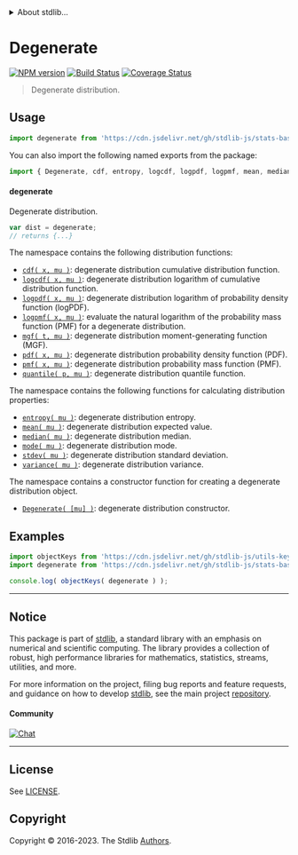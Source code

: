 <!--

@license Apache-2.0

Copyright (c) 2018 The Stdlib Authors.

Licensed under the Apache License, Version 2.0 (the "License");
you may not use this file except in compliance with the License.
You may obtain a copy of the License at

   http://www.apache.org/licenses/LICENSE-2.0

Unless required by applicable law or agreed to in writing, software
distributed under the License is distributed on an "AS IS" BASIS,
WITHOUT WARRANTIES OR CONDITIONS OF ANY KIND, either express or implied.
See the License for the specific language governing permissions and
limitations under the License.

-->


<details>
  <summary>
    About stdlib...
  </summary>
  <p>We believe in a future in which the web is a preferred environment for numerical computation. To help realize this future, we've built stdlib. stdlib is a standard library, with an emphasis on numerical and scientific computation, written in JavaScript (and C) for execution in browsers and in Node.js.</p>
  <p>The library is fully decomposable, being architected in such a way that you can swap out and mix and match APIs and functionality to cater to your exact preferences and use cases.</p>
  <p>When you use stdlib, you can be absolutely certain that you are using the most thorough, rigorous, well-written, studied, documented, tested, measured, and high-quality code out there.</p>
  <p>To join us in bringing numerical computing to the web, get started by checking us out on <a href="https://github.com/stdlib-js/stdlib">GitHub</a>, and please consider <a href="https://opencollective.com/stdlib">financially supporting stdlib</a>. We greatly appreciate your continued support!</p>
</details>

# Degenerate

[![NPM version][npm-image]][npm-url] [![Build Status][test-image]][test-url] [![Coverage Status][coverage-image]][coverage-url] <!-- [![dependencies][dependencies-image]][dependencies-url] -->

> Degenerate distribution.



<section class="usage">

## Usage

```javascript
import degenerate from 'https://cdn.jsdelivr.net/gh/stdlib-js/stats-base-dists-degenerate@deno/mod.js';
```

You can also import the following named exports from the package:

```javascript
import { Degenerate, cdf, entropy, logcdf, logpdf, logpmf, mean, median, mgf, mode, pdf, pmf, quantile, stdev, variance } from 'https://cdn.jsdelivr.net/gh/stdlib-js/stats-base-dists-degenerate@deno/mod.js';
```

#### degenerate

Degenerate distribution.

```javascript
var dist = degenerate;
// returns {...}
```

The namespace contains the following distribution functions:

<!-- <toc pattern="*+(cdf|pdf|pmf|mgf|quantile)*"> -->

<div class="namespace-toc">

-   <span class="signature">[`cdf( x, mu )`][@stdlib/stats/base/dists/degenerate/cdf]</span><span class="delimiter">: </span><span class="description">degenerate distribution cumulative distribution function.</span>
-   <span class="signature">[`logcdf( x, mu )`][@stdlib/stats/base/dists/degenerate/logcdf]</span><span class="delimiter">: </span><span class="description">degenerate distribution logarithm of cumulative distribution function.</span>
-   <span class="signature">[`logpdf( x, mu )`][@stdlib/stats/base/dists/degenerate/logpdf]</span><span class="delimiter">: </span><span class="description">degenerate distribution logarithm of probability density function (logPDF).</span>
-   <span class="signature">[`logpmf( x, mu )`][@stdlib/stats/base/dists/degenerate/logpmf]</span><span class="delimiter">: </span><span class="description">evaluate the natural logarithm of the probability mass function (PMF) for a degenerate distribution.</span>
-   <span class="signature">[`mgf( t, mu )`][@stdlib/stats/base/dists/degenerate/mgf]</span><span class="delimiter">: </span><span class="description">degenerate distribution moment-generating function (MGF).</span>
-   <span class="signature">[`pdf( x, mu )`][@stdlib/stats/base/dists/degenerate/pdf]</span><span class="delimiter">: </span><span class="description">degenerate distribution probability density function (PDF).</span>
-   <span class="signature">[`pmf( x, mu )`][@stdlib/stats/base/dists/degenerate/pmf]</span><span class="delimiter">: </span><span class="description">degenerate distribution probability mass function (PMF).</span>
-   <span class="signature">[`quantile( p, mu )`][@stdlib/stats/base/dists/degenerate/quantile]</span><span class="delimiter">: </span><span class="description">degenerate distribution quantile function.</span>

</div>

<!-- </toc> -->

The namespace contains the following functions for calculating distribution properties:

<!-- <toc pattern="*+(entropy|kurtosis|mean|median|mode|skewness|stdev|variance)*"> -->

<div class="namespace-toc">

-   <span class="signature">[`entropy( mu )`][@stdlib/stats/base/dists/degenerate/entropy]</span><span class="delimiter">: </span><span class="description">degenerate distribution entropy.</span>
-   <span class="signature">[`mean( mu )`][@stdlib/stats/base/dists/degenerate/mean]</span><span class="delimiter">: </span><span class="description">degenerate distribution expected value.</span>
-   <span class="signature">[`median( mu )`][@stdlib/stats/base/dists/degenerate/median]</span><span class="delimiter">: </span><span class="description">degenerate distribution median.</span>
-   <span class="signature">[`mode( mu )`][@stdlib/stats/base/dists/degenerate/mode]</span><span class="delimiter">: </span><span class="description">degenerate distribution mode.</span>
-   <span class="signature">[`stdev( mu )`][@stdlib/stats/base/dists/degenerate/stdev]</span><span class="delimiter">: </span><span class="description">degenerate distribution standard deviation.</span>
-   <span class="signature">[`variance( mu )`][@stdlib/stats/base/dists/degenerate/variance]</span><span class="delimiter">: </span><span class="description">degenerate distribution variance.</span>

</div>

<!-- </toc> -->

The namespace contains a constructor function for creating a degenerate distribution object.

<!-- <toc pattern="*ctor*"> -->

<div class="namespace-toc">

-   <span class="signature">[`Degenerate( [mu] )`][@stdlib/stats/base/dists/degenerate/ctor]</span><span class="delimiter">: </span><span class="description">degenerate distribution constructor.</span>

</div>

<!-- </toc> -->

</section>

<!-- /.usage -->

<section class="examples">

## Examples

<!-- TODO: better examples -->

<!-- eslint no-undef: "error" -->

```javascript
import objectKeys from 'https://cdn.jsdelivr.net/gh/stdlib-js/utils-keys@deno/mod.js';
import degenerate from 'https://cdn.jsdelivr.net/gh/stdlib-js/stats-base-dists-degenerate@deno/mod.js';

console.log( objectKeys( degenerate ) );
```

</section>

<!-- /.examples -->

<!-- Section for related `stdlib` packages. Do not manually edit this section, as it is automatically populated. -->

<section class="related">

</section>

<!-- /.related -->

<!-- Section for all links. Make sure to keep an empty line after the `section` element and another before the `/section` close. -->


<section class="main-repo" >

* * *

## Notice

This package is part of [stdlib][stdlib], a standard library with an emphasis on numerical and scientific computing. The library provides a collection of robust, high performance libraries for mathematics, statistics, streams, utilities, and more.

For more information on the project, filing bug reports and feature requests, and guidance on how to develop [stdlib][stdlib], see the main project [repository][stdlib].

#### Community

[![Chat][chat-image]][chat-url]

---

## License

See [LICENSE][stdlib-license].


## Copyright

Copyright &copy; 2016-2023. The Stdlib [Authors][stdlib-authors].

</section>

<!-- /.stdlib -->

<!-- Section for all links. Make sure to keep an empty line after the `section` element and another before the `/section` close. -->

<section class="links">

[npm-image]: http://img.shields.io/npm/v/@stdlib/stats-base-dists-degenerate.svg
[npm-url]: https://npmjs.org/package/@stdlib/stats-base-dists-degenerate

[test-image]: https://github.com/stdlib-js/stats-base-dists-degenerate/actions/workflows/test.yml/badge.svg?branch=v0.1.0
[test-url]: https://github.com/stdlib-js/stats-base-dists-degenerate/actions/workflows/test.yml?query=branch:v0.1.0

[coverage-image]: https://img.shields.io/codecov/c/github/stdlib-js/stats-base-dists-degenerate/main.svg
[coverage-url]: https://codecov.io/github/stdlib-js/stats-base-dists-degenerate?branch=main

<!--

[dependencies-image]: https://img.shields.io/david/stdlib-js/stats-base-dists-degenerate.svg
[dependencies-url]: https://david-dm.org/stdlib-js/stats-base-dists-degenerate/main

-->

[chat-image]: https://img.shields.io/gitter/room/stdlib-js/stdlib.svg
[chat-url]: https://app.gitter.im/#/room/#stdlib-js_stdlib:gitter.im

[stdlib]: https://github.com/stdlib-js/stdlib

[stdlib-authors]: https://github.com/stdlib-js/stdlib/graphs/contributors

[umd]: https://github.com/umdjs/umd
[es-module]: https://developer.mozilla.org/en-US/docs/Web/JavaScript/Guide/Modules

[deno-url]: https://github.com/stdlib-js/stats-base-dists-degenerate/tree/deno
[umd-url]: https://github.com/stdlib-js/stats-base-dists-degenerate/tree/umd
[esm-url]: https://github.com/stdlib-js/stats-base-dists-degenerate/tree/esm
[branches-url]: https://github.com/stdlib-js/stats-base-dists-degenerate/blob/main/branches.md

[stdlib-license]: https://raw.githubusercontent.com/stdlib-js/stats-base-dists-degenerate/main/LICENSE

<!-- <toc-links> -->

[@stdlib/stats/base/dists/degenerate/ctor]: https://github.com/stdlib-js/stats-base-dists-degenerate-ctor/tree/deno

[@stdlib/stats/base/dists/degenerate/entropy]: https://github.com/stdlib-js/stats-base-dists-degenerate-entropy/tree/deno

[@stdlib/stats/base/dists/degenerate/mean]: https://github.com/stdlib-js/stats-base-dists-degenerate-mean/tree/deno

[@stdlib/stats/base/dists/degenerate/median]: https://github.com/stdlib-js/stats-base-dists-degenerate-median/tree/deno

[@stdlib/stats/base/dists/degenerate/mode]: https://github.com/stdlib-js/stats-base-dists-degenerate-mode/tree/deno

[@stdlib/stats/base/dists/degenerate/stdev]: https://github.com/stdlib-js/stats-base-dists-degenerate-stdev/tree/deno

[@stdlib/stats/base/dists/degenerate/variance]: https://github.com/stdlib-js/stats-base-dists-degenerate-variance/tree/deno

[@stdlib/stats/base/dists/degenerate/cdf]: https://github.com/stdlib-js/stats-base-dists-degenerate-cdf/tree/deno

[@stdlib/stats/base/dists/degenerate/logcdf]: https://github.com/stdlib-js/stats-base-dists-degenerate-logcdf/tree/deno

[@stdlib/stats/base/dists/degenerate/logpdf]: https://github.com/stdlib-js/stats-base-dists-degenerate-logpdf/tree/deno

[@stdlib/stats/base/dists/degenerate/logpmf]: https://github.com/stdlib-js/stats-base-dists-degenerate-logpmf/tree/deno

[@stdlib/stats/base/dists/degenerate/mgf]: https://github.com/stdlib-js/stats-base-dists-degenerate-mgf/tree/deno

[@stdlib/stats/base/dists/degenerate/pdf]: https://github.com/stdlib-js/stats-base-dists-degenerate-pdf/tree/deno

[@stdlib/stats/base/dists/degenerate/pmf]: https://github.com/stdlib-js/stats-base-dists-degenerate-pmf/tree/deno

[@stdlib/stats/base/dists/degenerate/quantile]: https://github.com/stdlib-js/stats-base-dists-degenerate-quantile/tree/deno

<!-- </toc-links> -->

</section>

<!-- /.links -->
